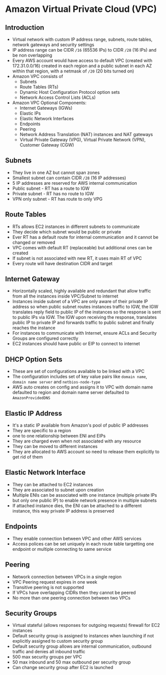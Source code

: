 # Amazon Virtual Private Cloud (VPC)

## Introduction

- Virtual network with custom IP address range, subnets, route tables, network gateways and security settings
- IP address range can be CIDR `/16` (65536 IPs) to CIDR `/28` (16 IPs) and be non overlapping
- Every AWS account would have access to default VPC (created with 172.31.0.0/16) created in each region and a public subnet in each AZ within that region, with a netmask of `/20` (20 bits turned on)
- Amazon VPC consists of
  - Subnets
  - Route Tables (RTs)
  - Dynamic Host Configuration Protocol option sets
  - Network Access Control Lists (ACLs)
- Amazon VPC Optional Components:
  - Internet Gateways (IGWs)
  - Elastic IPs
  - Elastic Network Interfaces
  - Endpoints
  - Peering
  - Network Address Translation (NAT) instances and NAT gateways
  - Virtual Private Gateway (VPG), Virtual Private Network (VPN), Customer Gateway (CGW)

## Subnets

- They live in one AZ but cannot span zones
- Smallest subnet can contain CIDR `/28` (16 IP addresses)
- 5 IP addresses are reserved for AWS internal communication
- Public subnet - RT has a route to IGW
- Private subnet - RT has no route to IGW
- VPN only subnet - RT has route to only VPG

## Route Tables

- RTs allows EC2 instances in different subnets to communicate
- They decide which subnet would be public or private
- Ever RT has a default route for internal communication and it cannot be changed or removed
- VPC comes with default RT (replaceable) but additional ones can be created
- If subnet is not associated with new RT, it uses main RT of VPC
- Every route will have destination CIDR and target

## Internet Gateway

- Horizontally scaled, highly available and redundant that allow traffic from all the instances inside VPC/Subnet to internet
- Instances inside subnet of a VPC are only aware of their private IP address so when public subnet routes instances traffic to IGW, the IGW translates reply field to public IP of the instances so the response is sent to public IPs via IGW. The IGW upon receiving the response, translates public IP to private IP and forwards traffic to public subnet and finally reaches the instance
- For instances to communicate with Internet, ensure ACLs and Security Groups are configured correctly
- EC2 instances should have public or EIP to connect to internet

## DHCP Option Sets

- These are set of configurations available to be linked with a VPC
- The configuration includes set of key value pairs like `domain name`, `domain name server` and `netbios-node-type`
- AWS auto creates on config and assigns it to VPC with domain name defaulted to region and domain name server defaulted to `AmazonProvidedDNS`

## Elastic IP Address

- It's a static IP available from Amazon's pool of public IP addresses
- They are specific to a region
- one to one relationship between ENI and EIPs
- They are charged even when not associated with any resource
- They can be moved to different instances
- They are allocated to AWS account so need to release them explicitly to get rid of them

## Elastic Network Interface

- They can be attached to EC2 instances
- They are associated to subnet upon creation
- Multiple ENIs can be associated with one instance (multiple private IPs but only one public IP) to enable network presence in multiple subnets
- If attached instance dies, the ENI can be attached to a different instance, this way private IP address is preserved

## Endpoints

- They enable connection between VPC and other AWS services
- Access polices can be set uniquely in each route table targetting one endpoint or multiple connecting to same service

## Peering

- Network connection between VPCs in a single region
- VPC Peering request expires in one week
- Transitive peering is not supported
- If VPCs have overlapping CIDRs then they cannot be peered
- No more than one peering connection between two VPCs

## Security Groups

- Virtual stateful (allows responses for outgoing requests) firewall for EC2 instances
- Default security group is assigned to instances when launching if not explicitly assigned to custom security group
- Default security group allows are internal communication, outbound traffic and denies all inbound traffic
- 500 max security groups per VPC
- 50 max inbound and 50 max outbound per security group
- Can change security group after EC2 is launched